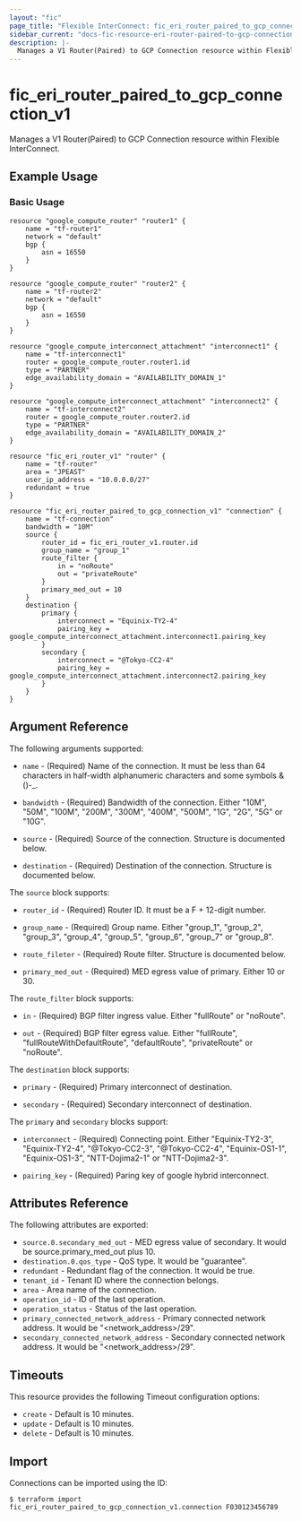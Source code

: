 ```yaml
---
layout: "fic"
page_title: "Flexible InterConnect: fic_eri_router_paired_to_gcp_connection_v1"
sidebar_current: "docs-fic-resource-eri-router-paired-to-gcp-connection-v1"
description: |-
  Manages a V1 Router(Paired) to GCP Connection resource within Flexible InterConnect.
---
```


# fic\_eri\_router\_paired\_to\_gcp\_connection\_v1

Manages a V1 Router(Paired) to GCP Connection resource within Flexible InterConnect.

## Example Usage

### Basic Usage

```hcl
resource "google_compute_router" "router1" {
	name = "tf-router1"
	network = "default"
	bgp {
		asn = 16550
	}
}

resource "google_compute_router" "router2" {
	name = "tf-router2"
	network = "default"
	bgp {
		asn = 16550
	}
}

resource "google_compute_interconnect_attachment" "interconnect1" {
	name = "tf-interconnect1"
	router = google_compute_router.router1.id
	type = "PARTNER"
	edge_availability_domain = "AVAILABILITY_DOMAIN_1"
}

resource "google_compute_interconnect_attachment" "interconnect2" {
	name = "tf-interconnect2"
	router = google_compute_router.router2.id
	type = "PARTNER"
	edge_availability_domain = "AVAILABILITY_DOMAIN_2"
}

resource "fic_eri_router_v1" "router" {
	name = "tf-router"
	area = "JPEAST"
	user_ip_address = "10.0.0.0/27"
	redundant = true
}

resource "fic_eri_router_paired_to_gcp_connection_v1" "connection" {
	name = "tf-connection"
	bandwidth = "10M"
	source {
		router_id = fic_eri_router_v1.router.id
		group_name = "group_1"
		route_filter {
			in = "noRoute"
			out = "privateRoute"
		}
		primary_med_out = 10
	}
	destination {
		primary {
			interconnect = "Equinix-TY2-4"
			pairing_key = google_compute_interconnect_attachment.interconnect1.pairing_key
		}
		secondary {
			interconnect = "@Tokyo-CC2-4"
			pairing_key = google_compute_interconnect_attachment.interconnect2.pairing_key
		}
	}
}
```

## Argument Reference

The following arguments supported:

* `name` - (Required) Name of the connection.
  It must be less than 64 characters in half-width alphanumeric characters and some symbols &()-_.

* `bandwidth` - (Required) Bandwidth of the connection.
  Either "10M", "50M", "100M", "200M", "300M", "400M", "500M", "1G", "2G", "5G" or "10G".

* `source` - (Required) Source of the connection. Structure is documented below.

* `destination` - (Required) Destination of the connection. Structure is documented below.

The `source` block supports:

* `router_id` - (Required) Router ID. It must be a F + 12-digit number.

* `group_name` - (Required) Group name.
  Either "group_1", "group_2", "group_3", "group_4", "group_5", "group_6", "group_7" or "group_8".

* `route_fileter` - (Required) Route filter. Structure is documented below.

* `primary_med_out` - (Required) MED egress value of primary. Either 10 or 30.

The `route_filter` block supports:

* `in` - (Required) BGP filter ingress value. Either "fullRoute" or "noRoute".

* `out` - (Required) BGP filter egress value.
  Either "fullRoute", "fullRouteWithDefaultRoute", "defaultRoute", "privateRoute" or "noRoute".

The `destination` block supports:

* `primary` - (Required) Primary interconnect of destination.

* `secondary` - (Required) Secondary interconnect of destination.

The `primary` and `secondary` blocks support:

* `interconnect` - (Required) Connecting point.
  Either "Equinix-TY2-3", "Equinix-TY2-4", "@Tokyo-CC2-3", "@Tokyo-CC2-4", "Equinix-OS1-1", "Equinix-OS1-3",
  "NTT-Dojima2-1" or "NTT-Dojima2-3".

* `pairing_key` - (Required) Paring key of google hybrid interconnect.

## Attributes Reference

The following attributes are exported:

* `source.0.secondary_med_out` - MED egress value of secondary. It would be source.primary_med_out plus 10.
* `destination.0.qos_type` - QoS type. It would be "guarantee".
* `redundant` - Redundant flag of the connection. It would be true.
* `tenant_id` - Tenant ID where the connection belongs.
* `area` - Area name of the connection.
* `operation_id` - ID of the last operation.
* `operation_status` - Status of the last operation.
* `primary_connected_network_address` - Primary connected network address. It would be "<network_address>/29".
* `secondary_connected_network_address` - Secondary connected network address. It would be "<network_address>/29".

## Timeouts

This resource provides the following Timeout configuration options:

- `create` - Default is 10 minutes.
- `update` - Default is 10 minutes.
- `delete` - Default is 10 minutes.

## Import

Connections can be imported using the ID:

```
$ terraform import fic_eri_router_paired_to_gcp_connection_v1.connection F030123456789
```
